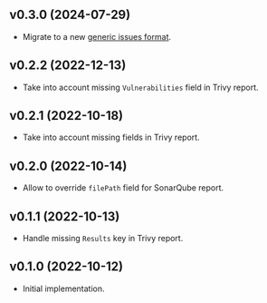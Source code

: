 ## v0.3.0 (2024-07-29)

- Migrate to a new [generic issues format](https://docs.sonarsource.com/sonarqube/latest/analyzing-source-code/importing-external-issues/generic-issue-import-format/).


## v0.2.2 (2022-12-13)

- Take into account missing `Vulnerabilities` field in Trivy report.


## v0.2.1 (2022-10-18)

- Take into account missing fields in Trivy report.


## v0.2.0 (2022-10-14)

- Allow to override `filePath` field for SonarQube report.


## v0.1.1 (2022-10-13)

- Handle missing `Results` key in Trivy report.


## v0.1.0 (2022-10-12)

- Initial implementation.

